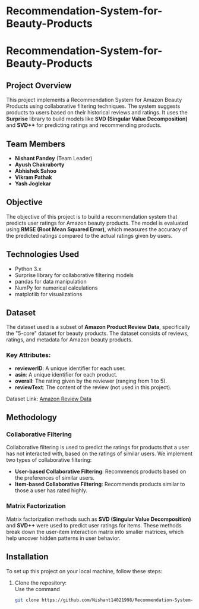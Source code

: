 # Recommendation-System-for-Beauty-Products

# Recommendation-System-for-Beauty-Products

## Project Overview
This project implements a Recommendation System for Amazon Beauty Products using collaborative filtering techniques. The system suggests products to users based on their historical reviews and ratings. It uses the **Surprise** library to build models like **SVD (Singular Value Decomposition)** and **SVD++** for predicting ratings and recommending products.

## Team Members
- **Nishant Pandey** (Team Leader)
- **Ayush Chakraborty**
- **Abhishek Sahoo**
- **Vikram Pathak**
- **Yash Joglekar**

## Objective
The objective of this project is to build a recommendation system that predicts user ratings for Amazon beauty products. The model is evaluated using **RMSE (Root Mean Squared Error)**, which measures the accuracy of the predicted ratings compared to the actual ratings given by users.

## Technologies Used
- Python 3.x
- Surprise library for collaborative filtering models
- pandas for data manipulation
- NumPy for numerical calculations
- matplotlib for visualizations

## Dataset
The dataset used is a subset of **Amazon Product Review Data**, specifically the "5-core" dataset for beauty products. The dataset consists of reviews, ratings, and metadata for Amazon beauty products.

### Key Attributes:
- **reviewerID**: A unique identifier for each user.
- **asin**: A unique identifier for each product.
- **overall**: The rating given by the reviewer (ranging from 1 to 5).
- **reviewText**: The content of the review (not used in this project).

Dataset Link: [Amazon Review Data](https://cseweb.ucsd.edu/~jmcauley/datasets.html#amazon_reviews)

## Methodology

### Collaborative Filtering
Collaborative filtering is used to predict the ratings for products that a user has not interacted with, based on the ratings of similar users. We implement two types of collaborative filtering:
- **User-based Collaborative Filtering**: Recommends products based on the preferences of similar users.
- **Item-based Collaborative Filtering**: Recommends products similar to those a user has rated highly.

### Matrix Factorization
Matrix factorization methods such as **SVD (Singular Value Decomposition)** and **SVD++** were used to predict user ratings for items. These methods break down the user-item interaction matrix into smaller matrices, which help uncover hidden patterns in user behavior.

## Installation
To set up this project on your local machine, follow these steps:

1. Clone the repository:  
   Use the command  
   ```bash
   git clone https://github.com/Nishant14021998/Recommendation-System-for-Beauty-Products.git
